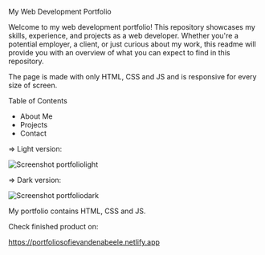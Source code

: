 My Web Development Portfolio

Welcome to my web development portfolio! This repository showcases my skills, experience, and projects as a web developer. Whether you're a potential employer, a client, or just curious about my work, this readme will provide you with an overview of what you can expect to find in this repository.

The page is made with only HTML, CSS and JS and is responsive for every size of screen.

Table of Contents
- About Me
- Projects
- Contact
  
=> Light version:


![Screenshot portfoliolight](https://github.com/Sofievdabeele/portfolio/assets/120273548/f016af2f-abc0-4f17-a701-d665ec078391)

=> Dark version:


![Screenshot portfoliodark](https://github.com/Sofievdabeele/portfolio/assets/120273548/d17d077f-2a4e-4246-a0b1-28cb4ff73050)

My portfolio contains HTML, CSS and JS.


Check finished product on:

https://portfoliosofievandenabeele.netlify.app


